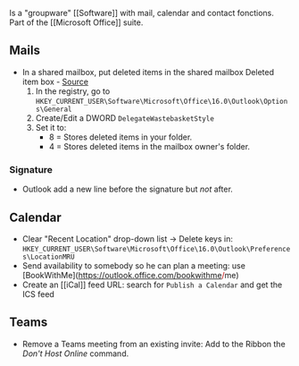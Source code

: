 Is a "groupware" [[Software]] with mail, calendar and contact fonctions. Part of the [[Microsoft Office]] suite.
## Mails
* In a shared mailbox, put deleted items in the shared mailbox Deleted item box - [Source](https://docs.microsoft.com/en-us/outlook/troubleshoot/email-management/deleted-items-go-to-wrong-folder)
    1. In the registry, go to `HKEY_CURRENT_USER\Software\Microsoft\Office\16.0\Outlook\Options\General`
    2. Create/Edit a DWORD `DelegateWastebasketStyle`
    3. Set it to:
        * 8 = Stores deleted items in your folder.
        * 4 = Stores deleted items in the mailbox owner's folder.
### Signature
- Outlook add a new line before the signature but *not* after.
## Calendar
* Clear "Recent Location" drop-down list → Delete keys in: `HKEY_CURRENT_USER\Software\Microsoft\Office\16.0\Outlook\Preferences\LocationMRU`
* Send availability to somebody so he can plan a meeting: use [BookWithMe](https://outlook.office.com/bookwithme<font color="#c00000">/</font>me)
* Create an [[iCal]] feed URL: search for `Publish a Calendar` and get the ICS feed
## Teams
* Remove a Teams meeting from an existing invite: Add to the Ribbon the *Don't Host Online* command.